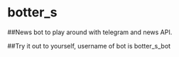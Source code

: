# botter_s

##News bot to play around with telegram and news API.

##Try it out to yourself, username of bot is botter_s_bot
